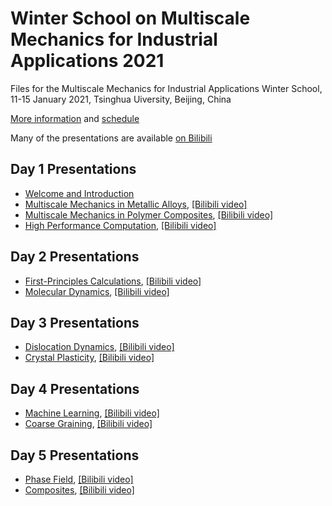 # Winter School on Multiscale Mechanics for Industrial Applications 2021

Files for the Multiscale Mechanics for Industrial Applications Winter School, 11-15 January 2021, Tsinghua Uiversity, Beijing, China

[More information](https://aml.tsinghua.edu.cn/) and [schedule](https://github.com/xuzhiping/multiscale_winterschool_2021/Winter_School_Schedule.pdf)

Many of the presentations are available [on Bilibili](https://www.bilibili.com)

## Day 1 Presentations

* [Welcome and Introduction](https://github.com/xuzhiping/multiscale_winterschool_2021/day1-01-Introduction-ZhipingXu.pdf)
* [Multiscale Mechanics in Metallic Alloys](https://github.com/xuzhiping/multiscale_winterschool_2021/day1-02-Metallic-Alloys-ZheLiu.pdf), [[Bilibili video]](https://www.bilibili.com)
* [Multiscale Mechanics in Polymer Composites](https://github.com/xuzhiping/multiscale_winterschool_2021/day1-03-Polymer-Composites-PengCao.pdf), [[Bilibili video]](https://www.bilibili.com)
* [High Performance Computation](https://github.com/xuzhiping/multiscale_winterschool_2021/day1-04-HPC-JiaoLin.pdf), [[Bilibili video]](https://www.bilibili.com)

## Day 2 Presentations

* [First-Principles Calculations](https://github.com/xuzhiping/multiscale_winterschool_2021/day2-01-DFT-JiawangHong.pdf), [[Bilibili video]](https://www.bilibili.com)
* [Molecular Dynamics](https://github.com/xuzhiping/multiscale_winterschool_2021/day2-02-MD-XiaoyanLi.pdf), [[Bilibili video]](https://www.bilibili.com)

## Day 3 Presentations

* [Dislocation Dynamics](https://github.com/xuzhiping/multiscale_winterschool_2021/day3-01-DD-YinanCui.pdf), [[Bilibili video]](https://www.bilibili.com)
* [Crystal Plasticity](https://github.com/xuzhiping/multiscale_winterschool_2021/day3-02-CPFEM-XuZhang.pdf), [[Bilibili video]](https://www.bilibili.com)

## Day 4 Presentations

* [Machine Learning](https://github.com/xuzhiping/multiscale_winterschool_2021/day4-01-DEEPMD-HanWang.pdf), [[Bilibili video]](https://www.bilibili.com)
* [Coarse Graining](https://github.com/xuzhiping/multiscale_winterschool_2021/day4-02-CG-XinghuaShi.pdf), [[Bilibili video]](https://www.bilibili.com)

## Day 5 Presentations

* [Phase Field](https://github.com/xuzhiping/multiscale_winterschool_2021/day5-01-PF-YongNi.pdf), [[Bilibili video]](https://www.bilibili.com)
* [Composites](https://github.com/xuzhiping/multiscale_winterschool_2021/day5-02-Composites-YilunLiu.pdf), [[Bilibili video]](https://www.bilibili.com)
